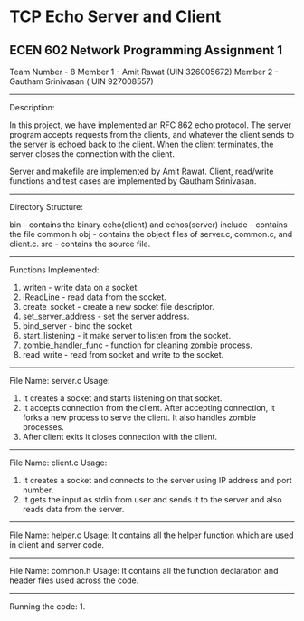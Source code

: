 
# TCP Echo Server and Client


ECEN 602 Network Programming Assignment 1
-------------------------------------------------------------------------------------------------------------------------

Team Number - 8
Member 1 - Amit Rawat (UIN 326005672)
Member 2 - Gautham Srinivasan ( UIN 927008557)

------------------------------------------------------------------------------------------------------------------------
Description:

In this project, we have implemented an RFC 862 echo protocol. The server program accepts requests from the clients, and whatever the client sends to the server is echoed back to the client. When the client terminates, the server closes the connection with the client.

Server and makefile are implemented by Amit Rawat.
Client, read/write functions and test cases are implemented by Gautham Srinivasan.

--------------------------------------------------------------------------------------------------------------------------
Directory Structure:

bin - contains the binary echo(client) and echos(server)
include - contains the file common.h
obj - contains the object files of server.c, common.c, and client.c.
src - contains the source file.

--------------------------------------------------------------------------------------------------------------------------
Functions Implemented:
1) writen - write data on a socket.
2) iReadLine - read data from the socket.
3) create_socket - create a new socket file descriptor.
4) set_server_address - set the server address.
5) bind_server - bind the socket
6) start_listening - it make server to listen from the socket.
7) zombie_handler_func - function for cleaning zombie process.
8) read_write - read from socket and write to the socket.

--------------------------------------------------------------------------------------------------------------------------
File Name: server.c
Usage:
1) It creates a socket and starts listening on that socket.
2) It accepts connection from the client. After accepting connection, it forks a new process to serve the client. It also handles zombie processes.
3) After client exits it closes connection with the client.
---------------------------------------------------------------------------------------------------------------------------
File Name: client.c
Usage:
1) It creates a socket and connects to the server using IP address and port number.
2) It gets the input as stdin from user and sends it to the server and also reads data from the server.


---------------------------------------------------------------------------------------------------------------------------
File Name: helper.c
Usage:
It contains all the helper function which are used in client and server code.

---------------------------------------------------------------------------------------------------------------------------
File Name: common.h
Usage:
It contains all the function declaration and header files used across the code.

--------------------------------------------------------------------------------------------------------------------------
Running the code:
1. 


